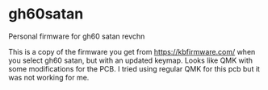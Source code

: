# gh60satan
Personal firmware for gh60 satan revchn

This is a copy of the firmware you get from https://kbfirmware.com/ when you select gh60 satan, but with an updated keymap. Looks like QMK with some modifications for the PCB. I tried using regular QMK for this pcb but it was not working for me.
